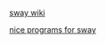 
[sway wiki](https://github.com/swaywm/sway/wiki)

[nice programs for sway](https://github.com/swaywm/sway/wiki/Useful-add-ons-for-sway)